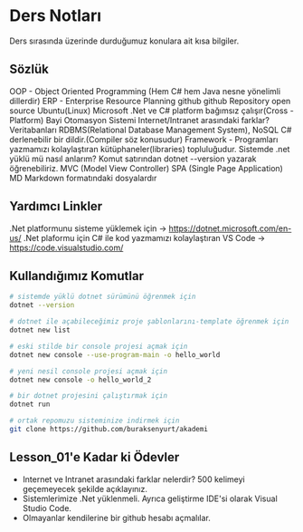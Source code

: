 # Ders Notları

Ders sırasında üzerinde durduğumuz konulara ait kısa bilgiler.

## Sözlük

OOP - Object Oriented Programming (Hem C# hem Java nesne yönelimli dillerdir)
ERP - Enterprise Resource Planning
github
github Repository
open source
Ubuntu(Linux)
Microsoft .Net ve C# platform bağımsız çalışır(Cross - Platform)
Bayi Otomasyon Sistemi
Internet/Intranet arasındaki farklar?
Veritabanları RDBMS(Relational Database Management System), NoSQL
C# derlenebilir bir dildir.(Compiler söz konusudur)
Framework - Programları yazmamızı kolaylaştıran kütüphaneler(libraries) topluluğudur.
Sistemde .net yüklü mü nasıl anlarım? Komut satırından dotnet --version yazarak öğrenebiliriz.
MVC (Model View Controller)
SPA (Single Page Application)
MD Markdown formatındaki dosyalardır

## Yardımcı Linkler

.Net platformunu sisteme yüklemek için -> https://dotnet.microsoft.com/en-us/
.Net plaformu için C# ile kod yazmamızı kolaylaştıran VS Code -> https://code.visualstudio.com/

## Kullandığımız Komutlar

```bash
# sistemde yüklü dotnet sürümünü öğrenmek için
dotnet --version

# dotnet ile açabileceğimiz proje şablonlarını-template öğrenmek için  
dotnet new list 

# eski stilde bir console projesi açmak için
dotnet new console --use-program-main -o hello_world

# yeni nesil console projesi açmak için
dotnet new console -o hello_world_2

# bir dotnet projesini çalıştırmak için
dotnet run 

# ortak repomuzu sisteminize indirmek için
git clone https://github.com/buraksenyurt/akademi
```

## Lesson_01'e Kadar ki Ödevler

- Internet ve Intranet arasındaki farklar nelerdir? 500 kelimeyi geçemeyecek şekilde açıklayınız.
- Sistemlerimize .Net yüklenmeli. Ayrıca geliştirme IDE'si olarak Visual Studio Code.
- Olmayanlar kendilerine bir github hesabı açmalılar.